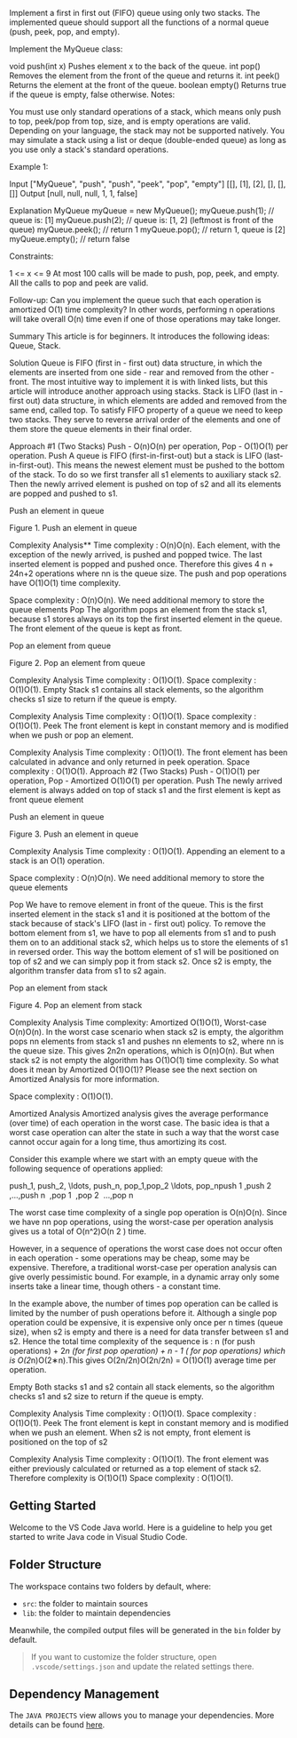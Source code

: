 Implement a first in first out (FIFO) queue using only two stacks. The implemented queue should support all the functions of a normal queue (push, peek, pop, and empty).

Implement the MyQueue class:

void push(int x) Pushes element x to the back of the queue.
int pop() Removes the element from the front of the queue and returns it.
int peek() Returns the element at the front of the queue.
boolean empty() Returns true if the queue is empty, false otherwise.
Notes:

You must use only standard operations of a stack, which means only push to top, peek/pop from top, size, and is empty operations are valid.
Depending on your language, the stack may not be supported natively. You may simulate a stack using a list or deque (double-ended queue) as long as you use only a stack's standard operations.
 

Example 1:

Input
["MyQueue", "push", "push", "peek", "pop", "empty"]
[[], [1], [2], [], [], []]
Output
[null, null, null, 1, 1, false]

Explanation
MyQueue myQueue = new MyQueue();
myQueue.push(1); // queue is: [1]
myQueue.push(2); // queue is: [1, 2] (leftmost is front of the queue)
myQueue.peek(); // return 1
myQueue.pop(); // return 1, queue is [2]
myQueue.empty(); // return false
 

Constraints:

1 <= x <= 9
At most 100 calls will be made to push, pop, peek, and empty.
All the calls to pop and peek are valid.
 

Follow-up: Can you implement the queue such that each operation is amortized O(1) time complexity? In other words, performing n operations will take overall O(n) time even if one of those operations may take longer.

Summary
This article is for beginners. It introduces the following ideas: Queue, Stack.

Solution
Queue is FIFO (first in - first out) data structure, in which the elements are inserted from one side - rear and removed from the other - front. The most intuitive way to implement it is with linked lists, but this article will introduce another approach using stacks. Stack is LIFO (last in - first out) data structure, in which elements are added and removed from the same end, called top. To satisfy FIFO property of a queue we need to keep two stacks. They serve to reverse arrival order of the elements and one of them store the queue elements in their final order.

Approach #1 (Two Stacks) Push - O(n)O(n) per operation, Pop - O(1)O(1) per operation.
Push
A queue is FIFO (first-in-first-out) but a stack is LIFO (last-in-first-out). This means the newest element must be pushed to the bottom of the stack. To do so we first transfer all s1 elements to auxiliary stack s2. Then the newly arrived element is pushed on top of s2 and all its elements are popped and pushed to s1.

Push an element in queue

Figure 1. Push an element in queue


Complexity Analysis**
Time complexity : O(n)O(n).
Each element, with the exception of the newly arrived, is pushed and popped twice. The last inserted element is popped and pushed once. Therefore this gives 4 n + 24n+2 operations where nn is the queue size. The push and pop operations have O(1)O(1) time complexity.

Space complexity : O(n)O(n). We need additional memory to store the queue elements
Pop
The algorithm pops an element from the stack s1, because s1 stores always on its top the first inserted element in the queue. The front element of the queue is kept as front.

Pop an element from queue

Figure 2. Pop an element from queue


Complexity Analysis
Time complexity : O(1)O(1).
Space complexity : O(1)O(1).
Empty
Stack s1 contains all stack elements, so the algorithm checks s1 size to return if the queue is empty.


Complexity Analysis
Time complexity : O(1)O(1).
Space complexity : O(1)O(1).
Peek
The front element is kept in constant memory and is modified when we push or pop an element.


Complexity Analysis
Time complexity : O(1)O(1). The front element has been calculated in advance and only returned in peek operation.
Space complexity : O(1)O(1).
Approach #2 (Two Stacks) Push - O(1)O(1) per operation, Pop - Amortized O(1)O(1) per operation.
Push
The newly arrived element is always added on top of stack s1 and the first element is kept as front queue element

Push an element in queue

Figure 3. Push an element in queue


Complexity Analysis
Time complexity : O(1)O(1). Аppending an element to a stack is an O(1) operation.

Space complexity : O(n)O(n). We need additional memory to store the queue elements

Pop
We have to remove element in front of the queue. This is the first inserted element in the stack s1 and it is positioned at the bottom of the stack because of stack's LIFO (last in - first out) policy. To remove the bottom element from s1, we have to pop all elements from s1 and to push them on to an additional stack s2, which helps us to store the elements of s1 in reversed order. This way the bottom element of s1 will be positioned on top of s2 and we can simply pop it from stack s2. Once s2 is empty, the algorithm transfer data from s1 to s2 again.

Pop an element from stack

Figure 4. Pop an element from stack


Complexity Analysis
Time complexity: Amortized O(1)O(1), Worst-case O(n)O(n). In the worst case scenario when stack s2 is empty, the algorithm pops nn elements from stack s1 and pushes nn elements to s2, where nn is the queue size. This gives 2n2n operations, which is O(n)O(n). But when stack s2 is not empty the algorithm has O(1)O(1) time complexity. So what does it mean by Amortized O(1)O(1)? Please see the next section on Amortized Analysis for more information.

Space complexity : O(1)O(1).

Amortized Analysis
Amortized analysis gives the average performance (over time) of each operation in the worst case. The basic idea is that a worst case operation can alter the state in such a way that the worst case cannot occur again for a long time, thus amortizing its cost.

Consider this example where we start with an empty queue with the following sequence of operations applied:

push_1, push_2, \ldots, push_n, pop_1,pop_2 \ldots, pop_npush 
1
​
 ,push 
2
​
 ,…,push 
n
​
 ,pop 
1
​
 ,pop 
2
​
 …,pop 
n
​
 

The worst case time complexity of a single pop operation is O(n)O(n). Since we have nn pop operations, using the worst-case per operation analysis gives us a total of O(n^2)O(n 
2
 ) time.

However, in a sequence of operations the worst case does not occur often in each operation - some operations may be cheap, some may be expensive. Therefore, a traditional worst-case per operation analysis can give overly pessimistic bound. For example, in a dynamic array only some inserts take a linear time, though others - a constant time.

In the example above, the number of times pop operation can be called is limited by the number of push operations before it. Although a single pop operation could be expensive, it is expensive only once per n times (queue size), when s2 is empty and there is a need for data transfer between s1 and s2. Hence the total time complexity of the sequence is : n (for push operations) + 2*n (for first pop operation) + n - 1 ( for pop operations) which is O(2*n)O(2∗n).This gives O(2n/2n)O(2n/2n) = O(1)O(1) average time per operation.

Empty
Both stacks s1 and s2 contain all stack elements, so the algorithm checks s1 and s2 size to return if the queue is empty.


Complexity Analysis
Time complexity : O(1)O(1).
Space complexity : O(1)O(1).
Peek
The front element is kept in constant memory and is modified when we push an element. When s2 is not empty, front element is positioned on the top of s2


Complexity Analysis
Time complexity : O(1)O(1). The front element was either previously calculated or returned as a top element of stack s2. Therefore complexity is O(1)O(1)
Space complexity : O(1)O(1).

## Getting Started

Welcome to the VS Code Java world. Here is a guideline to help you get started to write Java code in Visual Studio Code.

## Folder Structure

The workspace contains two folders by default, where:

- `src`: the folder to maintain sources
- `lib`: the folder to maintain dependencies

Meanwhile, the compiled output files will be generated in the `bin` folder by default.

> If you want to customize the folder structure, open `.vscode/settings.json` and update the related settings there.

## Dependency Management

The `JAVA PROJECTS` view allows you to manage your dependencies. More details can be found [here](https://github.com/microsoft/vscode-java-dependency#manage-dependencies).
